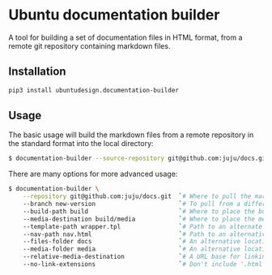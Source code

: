 Ubuntu documentation builder
===

A tool for building a set of documentation files in HTML format,
from a remote git repository containing markdown files.

Installation
---

``` bash
pip3 install ubuntudesign.documentation-builder
```

Usage
---

The basic usage will build the markdown files from a remote repository in the standard format into the local directory:

``` bash
$ documentation-builder --source-repository git@github.com:juju/docs.git --media-destination media
```

There are many options for more advanced usage:

``` bash
$ documentation-builder \
    --repository git@github.com:juju/docs.git  `# Where to pull the markdown files from`
    --branch new-version                       `# To pull from a different branch than the default`
    --build-path build                         `# Where to place the built files`
    --media-destination build/media            `# Where to place the media files from the repository`
    --template-path wrapper.tpl                `# Path to an alternate wrapping template for the build HTML files`
    --nav-path nav.html                        `# Path to an alternative navigation than the one provided in the repository`
    --files-folder docs                        `# An alternative location inside the repository to look for markdown files (default: src)`
    --media-folder media                       `# An alternative location inside the repository to look for media files (default: media)`
    --relative-media-destination               `# A URL base for linking to media inside the built HTML files (defaults to relative path to built media location - e.g.: ../media)`
    --no-link-extensions                       `# Don't include '.html' extension in internal links`
